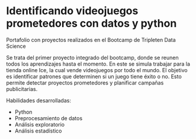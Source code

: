 # Identificando videojuegos prometedores con datos y python
Portafolio con proyectos realizados en el Bootcamp de Tripleten Data Science

Se trata del primer proyecto integrado del bootcamp, donde se reunen todos los aprendizajes hasta el momento. En este se simula trabajar para la tienda online Ice, la cual vende videojuegos por todo el mundo. El objetivo es identificar patrones que determinen si un juego tiene éxito o no. Esto permite detectar proyectos prometedores y planificar campañas publicitarias.

Habilidades desarrolladas: 
- Python
- Preprocesamiento de datos
- Análisis exploratorio
- Análisis estadístico

